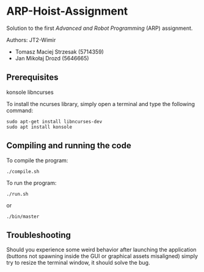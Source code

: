 # ARP-Hoist-Assignment
Solution to the first *Advanced and Robot Programming* (ARP) assignment.

Authors:
JT2-Wimir
- Tomasz Maciej Strzesak (5714359)
- Jan Mikołaj Drozd (5646665)

## Prerequisites
konsole
libncurses

To install the ncurses library, simply open a terminal and type the following command:
```console
sudo apt-get install libncurses-dev
sudo apt install konsole
```

## Compiling and running the code
To compile the program:
```console
./compile.sh
```

To run the program:
```console
./run.sh
```

or

```console
./bin/master
```

## Troubleshooting

Should you experience some weird behavior after launching the application (buttons not spawning inside the GUI or graphical assets misaligned) simply try to resize the terminal window, it should solve the bug.
